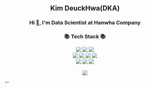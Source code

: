 

<div align=center>
  <h2> Kim DeuckHwa(DKA) </h2>
  <h3> Hi 👋, I'm Data Scientist at Hanwha Company </h3>
</div>

<div align=center>
    <h3>📚 Tech Stack 📚</h3>
</div>
<div align="center">
    <img src="https://img.shields.io/badge/Python-3776AB?style=flat&logo=Python&logoColor=white" />
    <img src="https://img.shields.io/badge/Jupyter-F37626?style=flat&logo=Jupyter&logoColor=white" />
    <img src="https://img.shields.io/badge/R-276DC3?style=flat&logo=R&logoColor=white" />
    <br>
    <img src="https://img.shields.io/badge/Hive-FDEE21?style=flat&logo=ApacheHive&logoColor=white" />
    <img src="https://img.shields.io/badge/Trino-DD00A1?style=flat&logo=Trino&logoColor=white" />
    <img src="https://img.shields.io/badge/postgresql-4169E1?style=flat&logo=PostgreSQL&logoColor=white" />
    <img src="https://img.shields.io/badge/MySQL-003B57?style=flat&logo=MySQL&logoColor=white" />
    <br> 
    <img src="https://img.shields.io/badge/Git-F05032?style=flat&logo=Git&logoColor=white" />
    <img src="https://img.shields.io/badge/Docker-2496ED?style=flat&logo=Docker&logoColor=white" />
    <img src="https://img.shields.io/badge/Airflow-017CEE?style=flat&logo=Airflow&logoColor=white" />
</div>
<br>
<div align=center>
    <img src="https://github-readme-stats.vercel.app/api/top-langs/?username=KIM-DKA&layout=compact"><br><br>
</div>
'''
